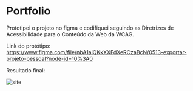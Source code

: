 # Portfolio
Prototipei o projeto no figma e codifiquei seguindo as Diretrizes de Acessibilidade para o Conteúdo da Web da WCAG.

Link do protótipo:
https://www.figma.com/file/nbA1aiQKkXXFdXeRCzaBcN/0513-exportar-projeto-pessoal?node-id=10%3A0


Resultado final:


![site](https://user-images.githubusercontent.com/97902364/178330090-3ef2a63f-a8d9-46ba-bc85-47abbcec8f3e.jpg)



